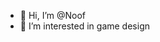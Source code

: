 - 👋 Hi, I’m @Noof
- 👀 I’m interested in game design
<!--- 🌱 I’m currently learning ...
- 💞️ I’m looking to collaborate on ...
- 📫 How to reach me ...

<!---
Noofb/Noofb is a ✨ special ✨ repository because its `README.md` (this file) appears on your GitHub profile.
You can click the Preview link to take a look at your changes.
--->
